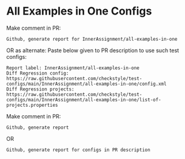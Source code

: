 # All Examples in One Configs
Make comment in PR:
```
Github, generate report for InnerAssignment/all-examples-in-one
```
OR as alternate:
Paste below given to PR description to use such test configs:
```
Report label: InnerAssignment/all-examples-in-one
Diff Regression config: https://raw.githubusercontent.com/checkstyle/test-configs/main/InnerAssignment/all-examples-in-one/config.xml
Diff Regression projects: https://raw.githubusercontent.com/checkstyle/test-configs/main/InnerAssignment/all-examples-in-one/list-of-projects.properties
```
Make comment in PR:
```
Github, generate report
```
OR
```
Github, generate report for configs in PR description
```
